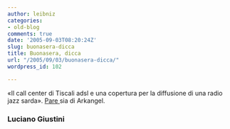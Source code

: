 ```yaml
---
author: leibniz
categories:
- old-blog
comments: true
date: '2005-09-03T08:20:24Z'
slug: buonasera-dicca
title: Buonasera, dicca
url: "/2005/09/03/buonasera-dicca/"
wordpress_id: 102

---
```

«Il call center di Tiscali adsl e una copertura per la diffusione di una radio jazz sarda». [Pare ](https://www.lucianogiustini.org/blog/archives/2005/09/adsl_atto_secondo_tiscali.shtml#1659)sia di Arkangel.  



### Luciano Giustini
